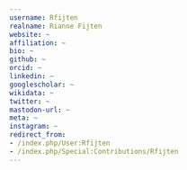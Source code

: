 ```yaml
---
username: Rfijten
realname: Rianne Fijten
website: ~
affiliation: ~
bio: ~
github: ~
orcid: ~
linkedin: ~
googlescholar: ~
wikidata: ~
twitter: ~
mastodon-url: ~
meta: ~
instagram: ~
redirect_from:
- /index.php/User:Rfijten
- /index.php/Special:Contributions/Rfijten
---
```


